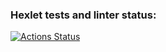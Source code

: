 ### Hexlet tests and linter status:
[![Actions Status](https://github.com/vlrkors/python-project-52/actions/workflows/hexlet-check.yml/badge.svg)](https://github.com/vlrkors/python-project-52/actions)
